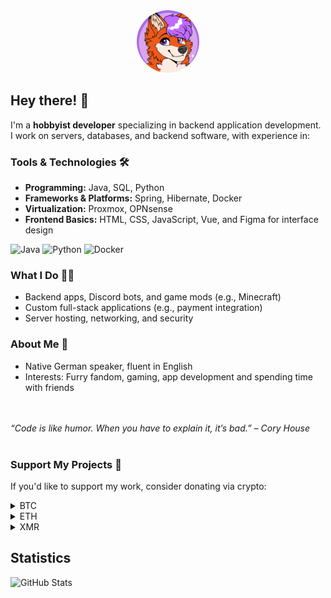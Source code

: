 <div align="center">
  <img src="icon.png" alt="Icon" width="100" height="100" style="border-radius: 50%;">
</div>


## Hey there! 👋  

I'm a **hobbyist developer** specializing in backend application development. I work on servers, databases, and backend software, with experience in:  

### Tools & Technologies 🛠️ 
- **Programming:** Java, SQL, Python  
- **Frameworks & Platforms:** Spring, Hibernate, Docker  
- **Virtualization:** Proxmox, OPNsense  
- **Frontend Basics:** HTML, CSS, JavaScript, Vue, and Figma for interface design  

![Java](https://img.shields.io/badge/Java-ED8B00?style=for-the-badge&logo=java&logoColor=white)
![Python](https://img.shields.io/badge/Python-3776AB?style=for-the-badge&logo=python&logoColor=white)
![Docker](https://img.shields.io/badge/Docker-2496ED?style=for-the-badge&logo=docker&logoColor=white)


### What I Do 🧑‍🏭 
- Backend apps, Discord bots, and game mods (e.g., Minecraft)  
- Custom full-stack applications (e.g., payment integration)  
- Server hosting, networking, and security  

### About Me 💁 
- Native German speaker, fluent in English  
- Interests: Furry fandom, gaming, app development and spending time with friends  

<br><br>
*“Code is like humor. When you have to explain it, it’s bad.” – Cory House*
<br><br>
### Support My Projects 💸 
If you'd like to support my work, consider donating via crypto:  

<details>
<summary>BTC</summary>
  
`bc1qwwnh24q4r36r5q2ad6wvr3q2s4gfn72c82ekdf`

</details>

<details>
<summary>ETH</summary>
  
`0x95b63d005da369fA0919EBa8CD1e2497B7C93CA2`

</details>

<details>
<summary>XMR</summary>
  
`496q2jhA2YyPavbZTx6ophXJQaWLPhoawF3kBP3vFdnY3Ew5ZNLHfh651VmAC7q6ZUhg9uGYGz1QZJB1nz7iueQj6qNpWqy`

</details>

## Statistics

![GitHub Stats](https://github-readme-stats.vercel.app/api?username=JojocraftTv&show_icons=true&theme=radical)
